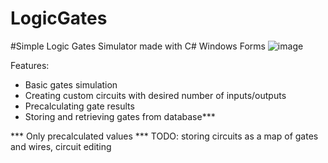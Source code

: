 # LogicGates
#Simple Logic Gates Simulator made with C# Windows Forms
![image](https://user-images.githubusercontent.com/34426155/172231654-972b4a99-90d1-4435-9cb8-cff460f0c43f.png)

Features:
 - Basic gates simulation
 - Creating custom circuits with desired number of inputs/outputs
 - Precalculating gate results
 - Storing and retrieving gates from database***


*** Only precalculated values
*** TODO: storing circuits as a map of gates and wires, circuit editing
